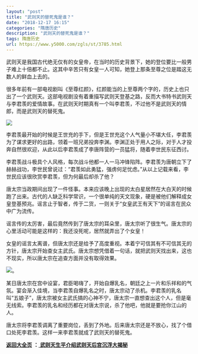 ```yaml
---
layout: "post"
title: "武则天的替死鬼是谁？"
date: "2018-12-17 16:15"
categories: "隋唐历史"
description: "武则天的替死鬼是谁？"
tags: 隋唐历史
url: https://www.y5000.com/zgls/st/3785.html
---
```






武则天是我国古代绝无仅有的女皇帝，在当时的历史背景下，她的登位要比一般男子难上十倍都不止。这其中辛苦只有女皇一人可知，她登上那条至尊之位是踏这无数人的鲜血上去的。

很多年前有一部电视剧叫《至尊红颜》，红颜能当的上至尊两个字的，历史上也只出了一个武则天。这部电视剧没有着重描写武则天登基之路，反而大书特书武则天与李君羡的爱情故事。在武则天时期真有一个叫李君羡，不过他不是武则天的情郎，而是武则天的替死鬼。

![](https://img.y5000.com/uploads/allimg/161024/1600532343-0.jpg)

李君羡最开始的时候是王世充的手下，但是王世充这个人气量小不堪大任，李君羡为了谋求更好的出路，领着一班兄弟投奔李渊。李渊正处于用人之际，对于人才投奔自然很欢迎，从此以后李君羡成了李唐阵营的一员猛将，随着李世民东征西讨。

李君羡战斗极具个人风格，每次战斗他都一人一马冲锋陷阵。李君羡为唐朝立下了赫赫战功，李世民曾说过：“君羡如此勇猛，强虏何足忧虑。”从以上记载来看，李世民应该很欣赏李君羡，但为何最后却杀了他？

唐太宗当政期间出现了一件怪事。本来应该晚上出现的太白星居然在大白天的时候跑了出来。古代的人缺乏科学常识，一个很单纯的天文现象，硬是被他们解释成女皇登基预兆。谣言止于智者，传于二货，一则关于“女皇武王有天下”的谣言在民众中广为流传。

谣言传的太厉害，最后竟然传到了唐太宗的耳朵里，唐太宗听了很生气。唐太宗的心里活动可能是这样的：我还没死呢，居然就弄出了个女皇！

女皇的谣言太离谱，但唐太宗还是给予了高度重视。本着宁可信其有不可信其无的方针，唐太宗开始查女主武氏。唐太宗想凭借着一句话，就把武则天找出来，这也不现实，所以唐太宗在追查方面并没有取得效果。

![](https://img.y5000.com/uploads/allimg/161024/1600534608-1.jpg)。

某日唐太宗在宫中设宴，君臣喝嗨了，开始自爆乳名，朝廷之上一片和乐祥和的气氛。宴会渐入佳境，当李君羡自爆乳名之时，唐太宗动了杀机。李君羡的乳名叫“五娘子”，唐太宗被女主武氏搞的心神不宁，唐太宗一直想查出这个人，但是毫无线索。李君羡的乳名和经历都在对唐太宗说，杀了他吧，他就是要抢你江山的人。

唐太宗将李君羡调离了重要岗位，丢到了外地。后来唐太宗还是不放心，找了个借口处死李君羡。这样一来李君羡就成了武则天的替死鬼。

**[返回大全页](https://www.y5000.com/zgls/st/18071.html)** **：**[
**武则天生平介绍武则天后宫沉浮大揭秘**](https://www.y5000.com/zgls/st/18071.html)
